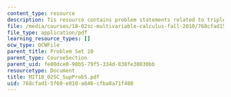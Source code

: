 ```yaml
---
content_type: resource
description: Tis resource contains problem statements related to triple integrals.
file: /media/courses/18-02sc-multivariable-calculus-fall-2010/768cfad15f60e810a846cfba8a71f488_MIT18_02SC_SupProb5.pdf
file_type: application/pdf
learning_resource_types: []
ocw_type: OCWFile
parent_title: Problem Set 10
parent_type: CourseSection
parent_uid: fe00dce8-98b5-79f5-334d-838fe30030bb
resourcetype: Document
title: MIT18_02SC_SupProb5.pdf
uid: 768cfad1-5f60-e810-a846-cfba8a71f488
---
```

